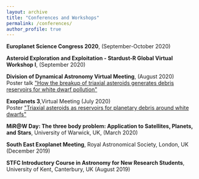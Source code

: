 ```yaml
---
layout: archive
title: "Conferences and Workshops"
permalink: /conferences/
author_profile: true
---
```


**Europlanet Science Congress 2020**, (September-October 2020)

**Asteroid Exploration and Exploitation - Stardust-R Global Virtual Workshop I**, (September 2020)

**Division of Dynamical Astronomy Virtual Meeting**, (August 2020) <br/>
Poster talk ["How the breakup of triaxial asteroids generates debris reservoirs for white dwarf pollution"](https://catrionamcdonald.github.io/files/CatrionaMcDonald_DDA20_poster.pdf)

**Exoplanets 3**,Virtual Meeting (July 2020)<br/>
Poster ["Triaxial asteroids as reservoirs for planetary debris around white dwarfs"](https://catrionamcdonald.github.io/files/CatrionaMcDonald_exo3_poster.html)

**MiR@W Day: The three body problem: Application to Satellites, Planets, and Stars**, University of Warwick, UK, (March 2020)

**South East Exoplanet Meeting**, Royal Astronomical Society, London, UK (December 2019)

**STFC Introductory Course in Astronomy for New Research Students**, University of Kent, Canterbury, UK (August 2019)

